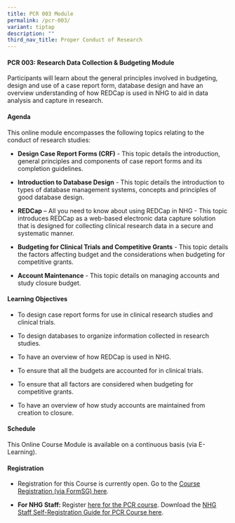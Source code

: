 ```yaml
---
title: PCR 003 Module
permalink: /pcr-003/
variant: tiptap
description: ""
third_nav_title: Proper Conduct of Research
---
```

<h4><strong>PCR 003: Research Data Collection &amp; Budgeting Module</strong></h4>
<p>Participants will learn about the general principles involved in budgeting,
design and use of a case report form, database design and have an overview
understanding of how REDCap is used in NHG to aid in data analysis and
capture in research.</p>
<h4><strong>Agenda</strong></h4>
<p>This online module encompasses the following topics relating to the conduct
of research studies:</p>
<ul data-tight="true" class="tight">
<li>
<p><strong>Design Case Report Forms (CRF)</strong> - This topic details the
introduction, general principles and components of case report forms and
its completion guidelines.</p>
</li>
<li>
<p><strong>Introduction to Database Design</strong> - This topic details the
introduction to types of database management systems, concepts and principles
of good database design.</p>
</li>
<li>
<p><strong>REDCap</strong> – All you need to know about using REDCap in NHG
- This topic introduces REDCap as a web-based electronic data capture solution
that is designed for collecting clinical research data in a secure and
systematic manner.</p>
</li>
<li>
<p><strong>Budgeting for Clinical Trials and Competitive Grants</strong> -
This topic details the factors affecting budget and the considerations
when budgeting for competitive grants.</p>
</li>
<li>
<p><strong>Account Maintenance</strong> - This topic details on managing accounts
and study closure budget.</p>
</li>
</ul>
<h4><strong>Learning Objectives</strong></h4>
<ul data-tight="true" class="tight">
<li>
<p>To design case report forms for use in clinical research studies and clinical
trials.</p>
</li>
<li>
<p>To design databases to organize information collected in research studies.</p>
</li>
<li>
<p>To have an overview of how REDCap is used in NHG.</p>
</li>
<li>
<p>To ensure that all the budgets are accounted for in clinical trials.</p>
</li>
<li>
<p>To ensure that all factors are considered when budgeting for competitive
grants.</p>
</li>
<li>
<p>To have an overview of how study accounts are maintained from creation
to closure.</p>
</li>
</ul>
<h4><strong>Schedule</strong></h4>
<p>This Online Course Module is available on a continuous basis (via E-Learning).</p>
<h4><strong>Registration</strong></h4>
<ul data-tight="true" class="tight">
<li>
<p>Registration for this Course is currently open. Go to the <a href="https://form.gov.sg/66177cd0a14ba8cd75876ca4" rel="noopener nofollow" target="_blank"><u>Course Registration (via FormSG) here</u></a>.</p>
</li>
<li>
<p><strong>For NHG Staff: </strong>Register <a href="https://elearn.sg/nhg/Login/Login.aspx" rel="noopener nofollow" target="_blank"><u>here for the PCR course</u></a>.
Download the <a href="https://staging.d2xg4pfdtrypjl.amplifyapp.com/files/Training%20Files/PCR%20Course/NHG_Staff_Registration_Guide_for_PCR_Modules_v11_Jun_2024.pdf" rel="noopener noreferrer nofollow" target="_blank"><u>NHG Staff Self-Registration Guide for PCR Course here</u></a>.</p>
</li>
</ul>
<p></p>
<p></p>
<p></p>